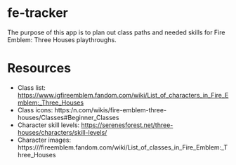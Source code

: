 # fe-tracker

The purpose of this app is to plan out class paths and needed skills for Fire Emblem: Three Houses playthroughs.

# Resources

-   Class list: https://www.igfireemblem.fandom.com/wiki/List_of_characters_in_Fire_Emblem:_Three_Houses
-   Class icons: https:/n.com/wikis/fire-emblem-three-houses/Classes#Beginner_Classes
-   Character skill levels: https://serenesforest.net/three-houses/characters/skill-levels/
-   Character images: https:///fireemblem.fandom.com/wiki/List_of_classes_in_Fire_Emblem:_Three_Houses
